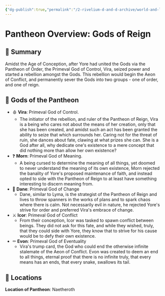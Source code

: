 ```yaml
---
{"dg-publish":true,"permalink":"/2-rivelium-d-and-d-archive/world-and-lore/gods/gods-of-reign/","created":"2025-06-21T13:24:07.287+02:00","updated":"2025-06-21T14:12:59.726+02:00"}
---
```


# Pantheon Overview: Gods of Reign
## 📃 Summary

Amidst the Age of Conception, after Yore had united the Gods via the Pantheon of Order, the Primeval God of Control, Vira, seized power and started a rebellion amongst the Gods. This rebellion would begin the Aeon of Conflict, and permanently sever the Gods into two groups - one of order, and one of reign.
## 📜 Gods of the Pantheon

- 🩸 **Vira**: Primeval God of Control. 
	- The initiator of the rebellion, and ruler of the Pantheon of Reign, Vira is a being who cares not about the means of her creation, only that she has been created, and amidst such an act has been granted the ability to seize that which surrounds her. Caring not for the threat of ruin, she dances about fate, clawing at what prizes she can. She is a God after all, why dedicate one's existence to a mere concept that did nothing more than allow her own existence?
- ❓ **Morn**: Primeval God of Meaning.
	- A being cursed to determine the meaning of all things, yet doomed to never understand the meaning of its own existence, Morn rejected the banality of Yore's proposed maintenance of faith, and instead opted to side with the Pantheon of Reign to at least have something interesting to discern meaning from.
- 🍃 **Dane**: Primeval God of Change
	- Dane, similar to Lyma, is the strategist of the Pantheon of Reign and lives to throw spanners in the works of plans and to spark chaos where there is calm. Not necessarily evil in nature, he rejected Yore's strive for order and preferred Vira's embrace of change.
- ⚔️ **Icor**: Primeval God of Conflict
	- From their conception, Icor was tasked to spawn conflict between beings. They did not ask for this fate, and while they wished, truly, that they could side with Yore, they know that to strive for his cause would be to defy their own existence.
- ⚰️ **Evon**: Primeval God of Eventuality
	- Vira's trump card, the God who could end the otherwise infinite stalemate of the Aeon of Conflict. Evon was created to deem an end to all things, eternal proof that there is no infinite truly, that every means has an ends, that every snake, swallows its tail.
## 📌 Locations

**Location of Pantheon**: Naetheroth 